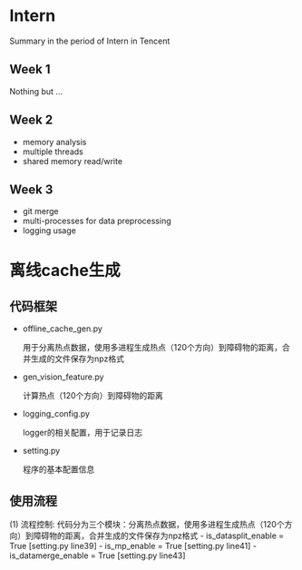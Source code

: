 # Intern
  Summary in the period of Intern in Tencent

## Week 1
  Nothing but ...

## Week 2 
  - memory analysis
  - multiple threads
  - shared memory read/write

## Week 3
  - git merge
  - multi-processes for data preprocessing
  - logging usage

# 离线cache生成
## 代码框架
  - offline_cache_gen.py
  
      用于分离热点数据，使用多进程生成热点（120个方向）到障碍物的距离，合并生成的文件保存为npz格式    
      
  - gen_vision_feature.py    
  
      计算热点（120个方向）到障碍物的距离    
      
  - logging_config.py
  
      logger的相关配置，用于记录日志

  - setting.py             
  
      程序的基本配置信息

## 使用流程
  (1) 流程控制:
      代码分为三个模块：分离热点数据，使用多进程生成热点（120个方向）到障碍物的距离，合并生成的文件保存为npz格式
      - is_datasplit_enable = True [setting.py line39]
      - is_mp_enable = True [setting.py line41]
      - is_datamerge_enable = True [setting.py line43]
